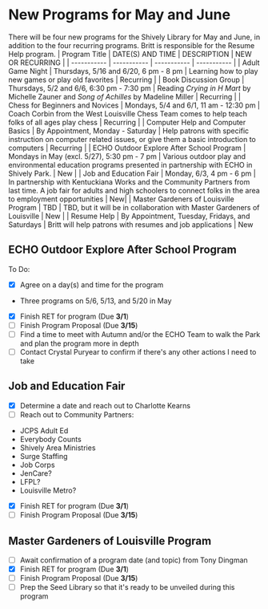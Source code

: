 # New Programs for May and June
There will be four new programs for the Shively Library for May and June, in addition to the four recurring programs. Britt is responsible for the Resume Help program.
| Program Title | DATE(S) AND TIME | DESCRIPTION | NEW OR RECURRING |
| ----------- | ----------- | ----------- | ----------- |
| Adult Game Night | Thursdays, 5/16 and 6/20, 6 pm - 8 pm | Learning how to play new games or play old favorites | Recurring |
| Book Discussion Group | Thursdays, 5/2 and 6/6, 6:30 pm - 7:30 pm | Reading *Crying in H Mart* by Michelle Zauner and *Song of Achilles* by Madeline Miller | Recurring |
| Chess for Beginners and Novices | Mondays, 5/4 and 6/1, 11 am - 12:30 pm | Coach Corbin from the West Louisville Chess Team comes to help teach folks of all ages play chess | Recurring |
| Computer Help and Computer Basics | By Appointment, Monday - Saturday | Help patrons with specific instruction on computer related issues, or give them a basic introduction to computers | Recurring |
| ECHO Outdoor Explore After School Program | Mondays in May (excl. 5/27), 5:30 pm - 7 pm | Various outdoor play and environmental education programs presented in partnership with ECHO in Shively Park. | New |
| Job and Education Fair | Monday, 6/3, 4 pm - 6 pm | In partnership with Kentuckiana Works and the Community Partners from last time. A job fair for adults and high schoolers to connect folks in the area to employment opportunities | New|
| Master Gardeners of Louisville Program | TBD | TBD, but it will be in collaboration with Master Gardeners of Louisville | New | 
| Resume Help | By Appointment, Tuesday, Fridays, and Saturdays | Britt will help patrons with resumes and job applications | New

## ECHO Outdoor Explore After School Program
To Do:
- [x] Agree on a day(s) and time for the program
- Three programs on 5/6, 5/13, and 5/20 in May
- [x] Finish RET for program (Due **3/1**)
- [ ] Finish Program Proposal (Due **3/15**)
- [ ] Find a time to meet with Autumn and/or the ECHO
      Team to walk the Park and plan the program more
      in depth
- [ ] Contact Crystal Puryear to confirm if there's
      any other actions I need to take

## Job and Education Fair
- [x] Determine a date and reach out to Charlotte Kearns
- [ ] Reach out to Community Partners:
- JCPS Adult Ed
- Everybody Counts
- Shively Area Ministries
- Surge Staffing
- Job Corps
- JenCare?
- LFPL?
- Louisville Metro?
- [x] Finish RET for program (Due **3/1**)
- [ ] Finish Program Proposal (Due **3/15**)

## Master Gardeners of Louisville Program
- [ ] Await confirmation of a program date (and topic) from Tony Dingman
- [x] Finish RET for program (Due **3/1**)
- [ ] Finish Program Proposal (Due **3/15**)
- [ ] Prep the Seed Library so that it's ready to be unveiled during this program
